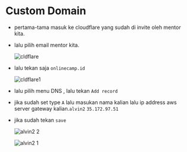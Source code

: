 # Custom Domain

* pertama-tama masuk ke cloudflare yang sudah di invite oleh mentor kita.
* lalu pilih email mentor kita.

  ![cldflare](https://user-images.githubusercontent.com/90166916/138685008-9a59148d-218a-4b9f-98cd-44a3d45eac70.png)

* lalu tekan saja `onlinecamp.id`

  ![cldflare1](https://user-images.githubusercontent.com/90166916/138685003-ec5fb1b2-3fa3-4e2f-b376-cde4ce13f891.png)

* lalu pilih menu DNS , lalu tekan `Add record`
* jika sudah set type `A` lalu masukan nama kalian lalu ip address aws server gateway kalian.`alvin2` `35.172.97.51`
* jika sudah tekan `save`

  ![alvin2 2](https://user-images.githubusercontent.com/90166916/139567245-5307cbf9-ef00-4db7-9efc-9494921c8461.png)

  ![alvin2 1](https://user-images.githubusercontent.com/90166916/139567249-5e7015e2-d78b-4473-8c81-5ecd9e08ff88.png)

